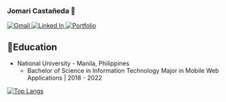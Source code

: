 

<!--
**jomcas/jomcas** is a ✨ _special_ ✨ repository because its `README.md` (this file) appears on your GitHub profile.

Here are some ideas to get you started:

- 🔭 I’m currently working on ...
- 🌱 I’m currently learning ...
- 👯 I’m looking to collaborate on ...
- 🤔 I’m looking for help with ...
- 💬 Ask me about ...
- 📫 How to reach me: ...
- 😄 Pronouns: ...
- ⚡ Fun fact: ...
-->

### Jomari Castañeda 👋
<p align="left">
  <a href="mailto:jomarilcastaneda@gmail.com">
    <img src="https://img.shields.io/badge/Gmail-D14836?style=for-the-badge&logo=gmail&logoColor=white" alt="Gmail">
  </a>
  <a href="https://www.linkedin.com/in/jomari-casta%C3%B1eda-37a543208/">
    <img src="https://img.shields.io/badge/LinkedIn-0077B5?style=for-the-badge&logo=linkedin&logoColor=white" alt="Linked In">
  </a>
   <a href="https://jomcas.github.io/">
    <img src="https://img.shields.io/badge/jomcas.github.io-Portfolio-yellow" alt="Portfolio">
  </a>

</p>

## 🎒Education
* National University - Manila, Philippines
  * Bachelor of Science in Information Technology Major in Mobile Web Applications | 2018 - 2022


[![Top Langs](https://github-readme-stats.vercel.app/api/top-langs/?username=jomcas)](https://github.com/anuraghazra/github-readme-stats)
